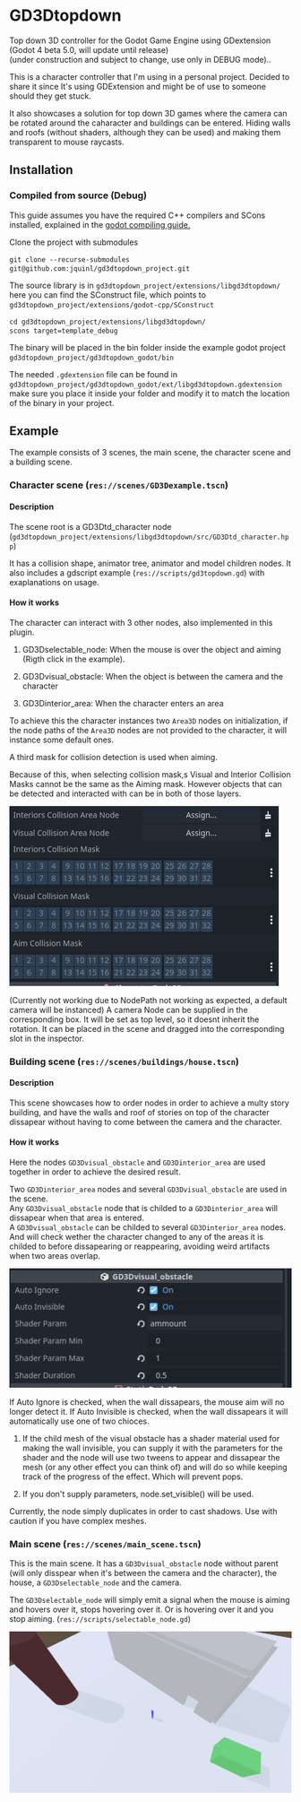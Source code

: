 # GD3Dtopdown
Top down 3D controller for the Godot Game Engine using GDextension (Godot 4 beta 5.0, will update until release)  
(under construction and subject to change, use only in DEBUG mode)..

This is a character controller that I'm using in a personal project. Decided to share it since It's using GDExtension and might be of use to someone should they get stuck.  

It also showcases a solution for top down 3D games where the camera can be rotated around the caharacter and buildings can be entered. Hiding walls and roofs (without shaders, although they can be used) and making them transparent to mouse raycasts.  

## Installation
### Compiled from source (Debug)  

This guide assumes you have the required C++ compilers and SCons installed, explained in the [godot compiling guide.](https://docs.godotengine.org/en/stable/development/compiling/index.html) 

Clone the project with submodules  
```
git clone --recurse-submodules git@github.com:jquinl/gd3dtopdown_project.git
```  
The source library is in `gd3dtopdown_project/extensions/libgd3dtopdown/` here you can find the SConstruct file, which points to `gd3dtopdown_project/extensions/godot-cpp/SConstruct`  
```
cd gd3dtopdown_project/extensions/libgd3dtopdown/
scons target=template_debug
```  
The binary will be placed in the bin folder inside the example godot project `gd3dtopdown_project/gd3dtopdown_godot/bin`  

The needed `.gdextension` file can be found in `gd3dtopdown_project/gd3dtopdown_godot/ext/libgd3dtopdown.gdextension`  make sure you place it inside your folder and modify it to match the location of the binary in your project.

## Example
The example consists of 3 scenes, the main scene, the character scene and a building scene.

### Character scene (`res://scenes/GD3Dexample.tscn`)  
#### Description  
  
The scene root is a GD3Dtd_character node (`gd3dtopdown_project/extensions/libgd3dtopdown/src/GD3Dtd_character.hpp`)  

It has a collision shape, animator tree, animator and model children nodes.
It also includes a gdscript example (`res://scripts/gd3topdown.gd`) with exaplanations on usage.

#### How it works  
  
The character can interact with 3 other nodes, also implemented in this plugin.  

1. GD3Dselectable_node: When the mouse is over the object and aiming (Rigth click in the example).

2. GD3Dvisual_obstacle: When the object is between the camera and the character

3. GD3Dinterior_area: When the character enters an area

To achieve this the character instances two `Area3D` nodes on initialization, if the node paths of the `Area3D` nodes are not provided to the character, it will instance some default ones.

A third mask for collision detection is used when aiming.  

Because of this, when selecting collision mask,s Visual and Interior Collision Masks cannot be the same as the Aiming mask. However objects that can be detected and interacted with can be in both of those layers.

![character_detection](./images/character_detection.png "Character Detection")

(Currently not working due to NodePath not working as expected, a default camera will be instanced) A camera Node can be supplied in the corresponding box. It will be set as top level, so it doesnt inherit the rotation. It can be placed in the scene and dragged into the corresponding slot in the inspector.


### Building scene (`res://scenes/buildings/house.tscn`)  
#### Description  

This scene showcases how to order nodes in order to achieve a multy story building, and have the walls and roof of stories on top of the character dissapear without having to come between the camera and the character.  

#### How it works  
Here the nodes  `GD3Dvisual_obstacle` and `GD3Dinterior_area` are used together in order to achieve the desired result. 

Two `GD3Dinterior_area` nodes and several `GD3Dvisual_obstacle` are used in the scene.  
Any `GD3Dvisual_obstacle` node that is childed to a `GD3Dinterior_area` will dissapear when that area is entered.  
A `GD3Dvisual_obstacle` can be childed to several `GD3Dinterior_area` nodes. And will check wether the character changed to any of the areas it is childed to before dissapearing or reappearing, avoiding weird artifacts when two areas overlap.  

![visual_obstacle](./images/gd3d_visual_obstacle.png "Visual Obstacles")  

If Auto Ignore is checked, when the wall dissapears, the mouse aim will no longer detect it.
If Auto Invisible is checked, when the wall dissapears it will automatically use one of two chioces.

1. If the child mesh of the visual obstacle has a shader material used for making the wall invisible, you can supply it with the parameters for the shader and the node will use two tweens to appear and dissapear the mesh (or any other effect you can think of) and will do so while keeping track of the progress of the effect.
Which will prevent pops.

2. If you don't supply parameters, node.set_visible() will be used.

Currently, the node simply duplicates in order to cast shadows. Use with caution if you have complex meshes.

### Main scene (`res://scenes/main_scene.tscn`)

This is the main scene. It has a `GD3Dvisual_obstacle` node without parent (will only disspear when it's between the camera and the character), the house, a `GD3Dselectable_node` and the camera.

The `GD3Dselectable_node` will simply emit a signal when the mouse is aiming and hovers over it, stops hovering over it. Or is hovering over it and you stop aiming. (`res://scripts/selectable_node.gd`)

![main_scene](./images/main_scene.png "Main Scene")  

